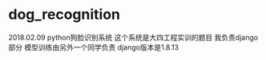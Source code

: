 # dog_recognition
2018.02.09 python狗脸识别系统
这个系统是大四工程实训的题目 我负责django部分 模型训练由另外一个同学负责 
django版本是1.8.13
